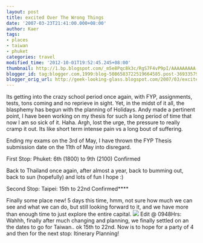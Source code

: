```yaml
---
layout: post
title: excited Over The Wrong Things
date: '2007-03-23T21:41:00.000+08:00'
author: Kaer
tags:
- places
- taiwan
- phuket
categories: travel
modified_time: '2012-10-01T19:52:45.245+08:00'
thumbnail: http://1.bp.blogspot.com/_m5e8Pqc8k3c/RgS7F4vP9pI/AAAAAAAAA-g/DvyzceIykjQ/s72-c/tickets.jpg
blogger_id: tag:blogger.com,1999:blog-5086583722519664585.post-3693357984630567882
blogger_orig_url: http://geek-looking-glass.blogspot.com/2007/03/excited-over-wrong-things.html
---
```


Its getting into the crazy school period once again, with FYP, 
assignments, tests, tons coming and no reprieve in sight. Yet, in the midst of 
it all, the blasphemy has begun with the planning of Holidays. Andy made a 
pertinent point, I have been working on my thesis for such a long period of 
time that now I am so sick of it. Haha. Argh, lost the urge, the pressure to 
really cramp it out. Its like short term intense pain vs a long bout of 
suffering. 

Ending my exams on the 3rd of May, I have 
thrown the FYP Thesis submission date on the 11th of May into disregard. 

First Stop: 
Phuket: 6th (1800) to 9th (2100) Confirmed 

Back to Thailand once again, after almost 
a year, back to bumming out, back to sun (hopefully) and lots of fun I hope :) 

Second Stop: 
Taipei: 15th to 22nd Confirmed**** 

Finally some place new! 5 days this time, 
hmm, not sure how much we can see and what we can do, but still looking 
forward to it, and we have more than enough time to just explore the entire 
capital. 
![](http://1.bp.blogspot.com/_m5e8Pqc8k3c/RgS7F4vP9pI/AAAAAAAAA-g/DvyzceIykjQ/s1600/tickets.jpg) 
Edit @ 0948Hrs: Wahhh, finally after much changing and planning, we finally 
settled on an the dates to go for Taiwan.. ok 15th to 22nd. Now is to hope for 
a party of 4 and then for the next stop: Itinerary Planning! 
 